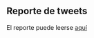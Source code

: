 ## Reporte de tweets

El reporte puede leerse [aquí](https://htmlpreview.github.io/?https://github.com/esterodr/Reporte_tweets/blob/main/reporte.html)